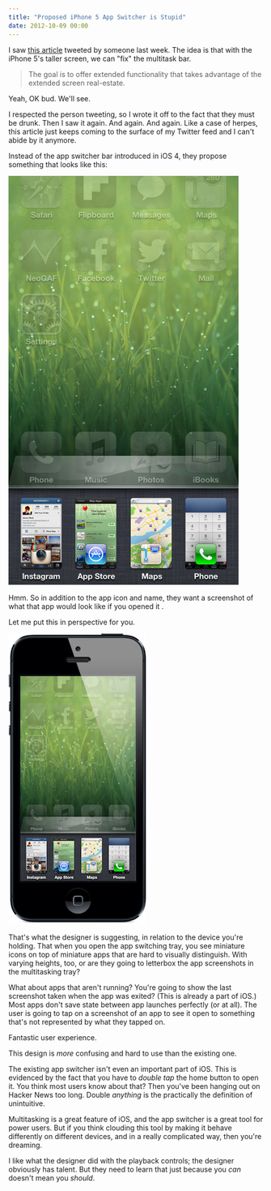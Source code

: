 ```yaml
---
title: "Proposed iPhone 5 App Switcher is Stupid"
date: 2012-10-09 00:00
---
```


I saw [this article](http://www.theverge.com/2012/10/4/3451322/rethinking-the-app-switcher-for-the-iphone-5-mockups) tweeted by someone last week. The idea is that with the iPhone 5's taller screen, we can "fix" the multitask bar.

> The goal is to offer extended functionality that takes advantage of the extended screen real-estate.

Yeah, OK bud. We'll see.

I respected the person tweeting, so I wrote it off to the fact that they must be drunk. Then I saw it again. And again. And again. Like a case of herpes, this article just keeps coming to the surface of my Twitter feed and I can't abide by it anymore.

Instead of the app switcher bar introduced in iOS 4, they propose something that looks like this:

 ![](/img/import/blog/proprosed-iphone-5-app-switcher-is-stupid/AA84057E4E434D68A7884BE0A8353B3B.png)

Hmm. So in addition to the app icon and name, they want a screenshot of what that app would look like if you opened it .

Let me put this in perspective for you.

 ![](/img/import/blog/proprosed-iphone-5-app-switcher-is-stupid/A7C82126B4F3417C996F1FB53E531B1C.png)

That's what the designer is suggesting, in relation to the device you're holding. That when you open the app switching tray, you see miniature icons on top of miniature apps that are hard to visually distinguish. With varying heights, too, or are they going to letterbox the app screenshots in the multitasking tray?

What about apps that aren't running? You're going to show the last screenshot taken when the app was exited? (This is already a part of iOS.) Most apps don't save state between app launches perfectly (or at all). The user is going to tap on a screenshot of an app to see it open to something that's not represented by what they tapped on.

Fantastic user experience.

This design is _more_ confusing and hard to use than the existing one.

The existing app switcher isn't even an important part of iOS. This is evidenced by the fact that you have to _double tap_ the home button to open it. You think most users know about that? Then you've been hanging out on Hacker News too long. Double _anything_ is the practically the definition of unintuitive.

Multitasking is a great feature of iOS, and the app switcher is a great tool for power users. But if you think clouding this tool by making it behave differently on different devices, and in a really complicated way, then you're dreaming.

I like what the designer did with the playback controls; the designer obviously has talent. But they need to learn that just because you _can_ doesn't mean you _should_.

<!-- more -->
